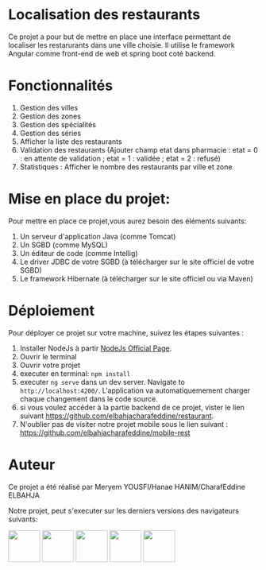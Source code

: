 # Localisation des restaurants
Ce projet a pour but de mettre en place une interface permettant de localiser les restarurants dans une ville choisie. Il utilise le framework Angular comme front-end de web et spring boot coté backend. 
# Fonctionnalités
1. Gestion des villes
2. Gestion des zones
3. Gestion des spécialités
4. Gestion des séries
5. Afficher la liste des restaurants
6. Validation des restaurants (Ajouter champ etat dans pharmacie : etat = 0 :    en attente de validation ; etat = 1 : validée ; etat = 2 : refusé)
7. Statistiques : Afficher le nombre des restaurants par ville et zone

# Mise en place du projet:
Pour mettre en place ce projet,vous aurez besoin des éléments suivants:
1. Un serveur d'application Java (comme Tomcat)
2. Un SGBD (comme MySQL)
3. Un éditeur de code (comme Intellig)
4. Le driver JDBC de votre SGBD (à télécharger sur le site officiel de votre SGBD)
5. Le framework Hibernate (à télécharger sur le site officiel ou via Maven)

# Déploiement
Pour déployer ce projet sur votre machine, suivez les étapes suivantes :
1. Installer NodeJs à partir [NodeJs Official Page](https://nodejs.org/en).
2. Ouvrir le terminal
3. Ouvrir votre projet
5. executer en terminal: ```npm install```
6. executer `ng serve` dans un dev server. Navigate to `http://localhost:4200/`. L'application va automatiquemement charger chaque changement dans le code source.
7. si vous voulez accéder à la partie backend de ce projet, vister le lien suivant https://github.com/elbahjacharafeddine/restaurant.
8. N'oublier pas de visiter notre projet mobile sous le lien suivant : https://github.com/elbahjacharafeddine/mobile-rest

# Auteur
Ce projet a été réalisé par Meryem YOUSFI/Hanae HANIM/CharafEddine ELBAHJA

Notre projet, peut s'executer sur les derniers versions des navigateurs suivants:

<img src="https://s3.amazonaws.com/creativetim_bucket/github/browser/chrome.png" width="64" height="64"> <img src="https://s3.amazonaws.com/creativetim_bucket/github/browser/firefox.png" width="64" height="64"> <img src="https://s3.amazonaws.com/creativetim_bucket/github/browser/edge.png" width="64" height="64"> <img src="https://s3.amazonaws.com/creativetim_bucket/github/browser/safari.png" width="64" height="64"> <img src="https://s3.amazonaws.com/creativetim_bucket/github/browser/opera.png" width="64" height="64">

